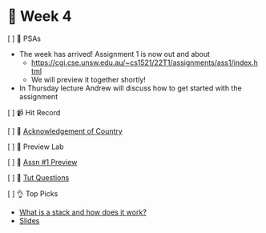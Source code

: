 👋 Week 4
=======================================

[ ] 🎤 PSAs

- The week has arrived! Assignment 1 is now out and about
	- https://cgi.cse.unsw.edu.au/~cs1521/22T1/assignments/ass1/index.html
	- We will preview it together shortly!
- In Thursday lecture Andrew will discuss how to get
	started with the assignment

[ ] 📹 Hit Record

[ ] 🙂 [Acknowledgement of Country](./ack.md)

[ ] 🥼 Preview Lab

[ ] 🧠 [Assn #1 Preview](assignment1/README.md)

[ ] 🏫 [Tut Questions](q3/README.md)

[ ] 👌 Top Picks

- [What is a stack and how does it work?](https://www.youtube.com/watch?v=xBjQVxVxOxc)
- [Slides](https://www.canva.com/design/DAE6LiiRuPs/TL-bKJu6DAXCJyYAwlFDQw/view)
